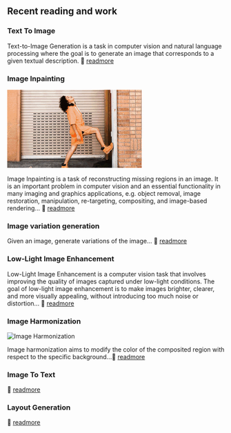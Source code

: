 ## Recent reading and work

### Text To Image

Text-to-Image Generation is a task in computer vision and natural language processing where the goal is to generate an image that corresponds to a given textual description. :book: [readmore](./articles/text-to-image-survey.md)

### Image Inpainting

![inpainting example image](https://raw.githubusercontent.com/senya-ashukha/senya-ashukha.github.io/master/projects/lama_21/ezgif-4-0db51df695a8.gif)

Image Inpainting is a task of reconstructing missing regions in an image. It is an important problem in computer vision and an essential functionality in many imaging and graphics applications, e.g. object removal, image restoration, manipulation, re-targeting, compositing, and image-based rendering... :book: [readmore](./articles/Image-inpainting-related-work-contiguous-update.md)

### Image variation generation

Given an image, generate variations of the image... :book: [readmore](./articles/image-variation-generation.md)

### Low-Light Image Enhancement

Low-Light Image Enhancement is a computer vision task that involves improving the quality of images captured under low-light conditions. The goal of low-light image enhancement is to make images brighter, clearer, and more visually appealing, without introducing too much noise or distortion... :book: [readmore](./articles/low-light-image-enhancement.md)

### Image Harmonization

![Image Harmonization](https://raw.githubusercontent.com/bcmi/Image-Harmonization-Dataset-iHarmony4/master/examples/results_gif.gif)

Image harmonization aims to modify the color of the composited region with respect to the specific background...:book: [readmore](./articles/image-harmonization-survey.md)

### Image To Text

:book: [readmore](./articles/image-to-text.md)

### Layout Generation

:book: [readmore](./articles/layout-generate.md)

